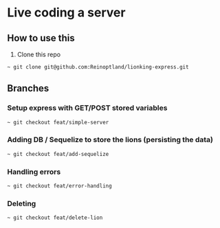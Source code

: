 # Live coding a server

## How to use this

1. Clone this repo

```bash
~ git clone git@github.com:Reinoptland/lionking-express.git
```

## Branches

### Setup express with GET/POST stored variables

```bash
~ git checkout feat/simple-server
```

### Adding DB / Sequelize to store the lions (persisting the data) 

```bash
~ git checkout feat/add-sequelize
```

### Handling errors

```bash
~ git checkout feat/error-handling
```

### Deleting

```bash
~ git checkout feat/delete-lion
```
